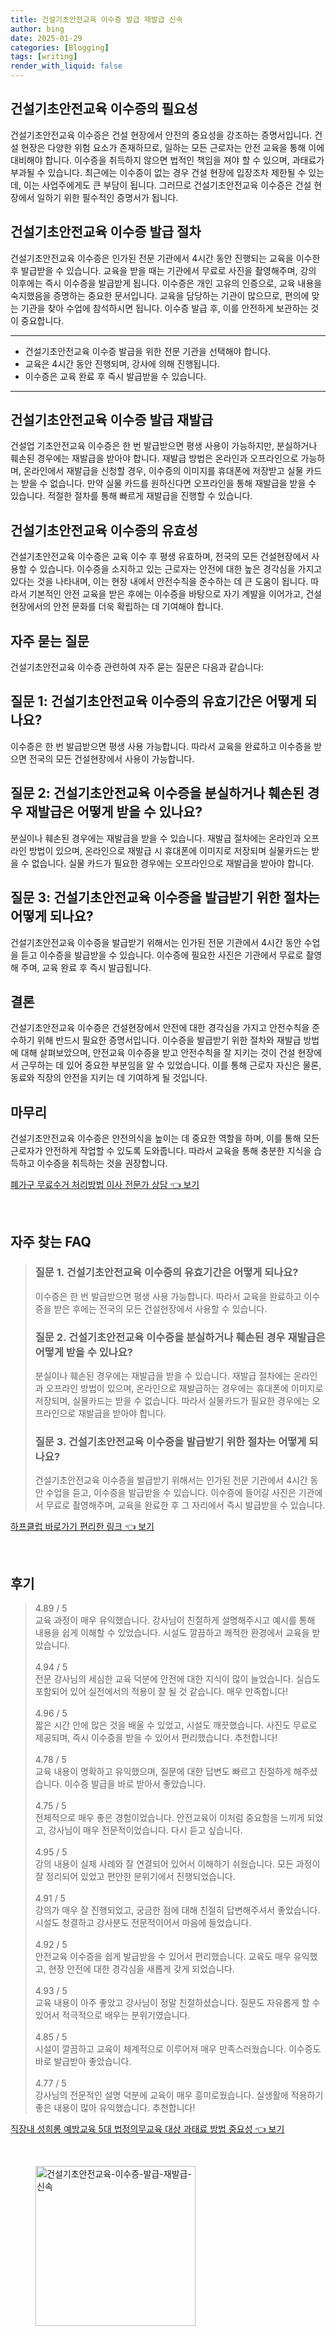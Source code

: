 ```yaml
---
title: 건설기초안전교육 이수증 발급 재발급 신속
author: bing
date: 2025-01-29
categories: [Blogging]
tags: [writing]
render_with_liquid: false
---
```



<h2 id='건설기초안전교육_이수증의_필요성'>건설기초안전교육 이수증의 필요성</h2>

<p>건설기초안전교육 이수증은 건설 현장에서 안전의 중요성을 강조하는 증명서입니다. 건설 현장은 다양한 위험 요소가 존재하므로, 일하는 모든 근로자는 안전 교육을 통해 이에 대비해야 합니다. 이수증을 취득하지 않으면 법적인 책임을 져야 할 수 있으며, 과태료가 부과될 수 있습니다. 최근에는 이수증이 없는 경우 건설 현장에 입장조차 제한될 수 있는데, 이는 사업주에게도 큰 부담이 됩니다. 그러므로 건설기초안전교육 이수증은 건설 현장에서 일하기 위한 필수적인 증명서가 됩니다.</p>

<h2 id='건설기초안전교육_이수증_발급_절차'>건설기초안전교육 이수증 발급 절차</h2>

<p>건설기초안전교육 이수증은 인가된 전문 기관에서 4시간 동안 진행되는 교육을 이수한 후 발급받을 수 있습니다. 교육을 받을 때는 기관에서 무료로 사진을 촬영해주며, 강의 이후에는 즉시 이수증을 발급받게 됩니다. 이수증은 개인 고유의 인증으로, 교육 내용을 숙지했음을 증명하는 중요한 문서입니다. 교육을 담당하는 기관이 많으므로, 편의에 맞는 기관을 찾아 수업에 참석하시면 됩니다. 이수증 발급 후, 이를 안전하게 보관하는 것이 중요합니다.</p>

<hr />

<ul>
    <li>건설기초안전교육 이수증 발급을 위한 전문 기관을 선택해야 합니다.</li>
    <li>교육은 4시간 동안 진행되며, 강사에 의해 진행됩니다.</li>
    <li>이수증은 교육 완료 후 즉시 발급받을 수 있습니다.</li>
</ul>

<hr />

<h2 id='건설기초안전교육_이수증_발급_재발급'>건설기초안전교육 이수증 발급 재발급</h2>

<p>건설업 기초안전교육 이수증은 한 번 발급받으면 평생 사용이 가능하지만, 분실하거나 훼손된 경우에는 재발급을 받아야 합니다. 재발급 방법은 온라인과 오프라인으로 가능하며, 온라인에서 재발급을 신청할 경우, 이수증의 이미지를 휴대폰에 저장받고 실물 카드는 받을 수 없습니다. 만약 실물 카드를 원하신다면 오프라인을 통해 재발급을 받을 수 있습니다. 적절한 절차를 통해 빠르게 재발급을 진행할 수 있습니다.</p>

<h2 id='건설기초안전교육_이수증의_유효성'>건설기초안전교육 이수증의 유효성</h2>

<p>건설기초안전교육 이수증은 교육 이수 후 평생 유효하며, 전국의 모든 건설현장에서 사용할 수 있습니다. 이수증을 소지하고 있는 근로자는 안전에 대한 높은 경각심을 가지고 있다는 것을 나타내며, 이는 현장 내에서 안전수칙을 준수하는 데 큰 도움이 됩니다. 따라서 기본적인 안전 교육을 받은 후에는 이수증을 바탕으로 자기 계발을 이어가고, 건설 현장에서의 안전 문화를 더욱 확립하는 데 기여해야 합니다.</p>

<h2 id='자주_묻는_질문'>자주 묻는 질문</h2>

<p>건설기초안전교육 이수증 관련하여 자주 묻는 질문은 다음과 같습니다:</p>

<h2 id='질문_1_유효기간'>질문 1: 건설기초안전교육 이수증의 유효기간은 어떻게 되나요?</h2>

<p>이수증은 한 번 발급받으면 평생 사용 가능합니다. 따라서 교육을 완료하고 이수증을 받으면 전국의 모든 건설현장에서 사용이 가능합니다.</p>

<h2 id='질문_2_재발급'>질문 2: 건설기초안전교육 이수증을 분실하거나 훼손된 경우 재발급은 어떻게 받을 수 있나요?</h2>

<p>분실이나 훼손된 경우에는 재발급을 받을 수 있습니다. 재발급 절차에는 온라인과 오프라인 방법이 있으며, 온라인으로 재발급 시 휴대폰에 이미지로 저장되며 실물카드는 받을 수 없습니다. 실물 카드가 필요한 경우에는 오프라인으로 재발급을 받아야 합니다.</p>

<h2 id='질문_3_발급절차'>질문 3: 건설기초안전교육 이수증을 발급받기 위한 절차는 어떻게 되나요?</h2>

<p>건설기초안전교육 이수증을 발급받기 위해서는 인가된 전문 기관에서 4시간 동안 수업을 듣고 이수증을 발급받을 수 있습니다. 이수증에 필요한 사진은 기관에서 무료로 촬영해 주며, 교육 완료 후 즉시 발급됩니다.</p>

<h2 id='결론'>결론</h2>

<p>건설기초안전교육 이수증은 건설현장에서 안전에 대한 경각심을 가지고 안전수칙을 준수하기 위해 반드시 필요한 증명서입니다. 이수증을 발급받기 위한 절차와 재발급 방법에 대해 살펴보았으며, 안전교육 이수증을 받고 안전수칙을 잘 지키는 것이 건설 현장에서 근무하는 데 있어 중요한 부분임을 알 수 있었습니다. 이를 통해 근로자 자신은 물론, 동료와 직장의 안전을 지키는 데 기여하게 될 것입니다.</p>

<h2 id='마무리'>마무리</h2>

<p>건설기초안전교육 이수증은 안전의식을 높이는 데 중요한 역할을 하며, 이를 통해 모든 근로자가 안전하게 작업할 수 있도록 도와줍니다. 따라서 교육을 통해 충분한 지식을 습득하고 이수증을 취득하는 것을 권장합니다.</p>


<p><a class="click-button" title="폐가구 무료수거 처리방법 이사 전문가 상담" href="https://greenforu.github.io/posts/%ED%8F%90%EA%B0%80%EA%B5%AC-%EB%AC%B4%EB%A3%8C%EC%88%98%EA%B1%B0-%EC%B2%98%EB%A6%AC%EB%B0%A9%EB%B2%95-%EC%9D%B4%EC%82%AC-%EC%A0%84%EB%AC%B8%EA%B0%80-%EC%83%81%EB%8B%B4/" rel="dofollow">폐가구 무료수거 처리방법 이사 전문가 상담 👈 보기</a></p><br>
<h2 id='자주_찾는_FAQ'>자주 찾는 FAQ</h2>
<div itemscope="" itemtype="https://schema.org/FAQPage"> 
<blockquote> 
<div itemscope="" itemprop="mainEntity" itemtype="https://schema.org/Question"> 
<h3 itemprop="name">질문 1. 건설기초안전교육 이수증의 유효기간은 어떻게 되나요?</h3> 
<div itemscope="" itemprop="acceptedAnswer" itemtype="https://schema.org/Answer"> 
<span itemprop="text"> 
<p>이수증은 한 번 발급받으면 평생 사용 가능합니다. 따라서 교육을 완료하고 이수증을 받은 후에는 전국의 모든 건설현장에서 사용할 수 있습니다.</p> 
</span> 
</div> 
</div> 
<div itemscope="" itemprop="mainEntity" itemtype="https://schema.org/Question"> 
<h3 itemprop="name">질문 2. 건설기초안전교육 이수증을 분실하거나 훼손된 경우 재발급은 어떻게 받을 수 있나요?</h3> 
<div itemscope="" itemprop="acceptedAnswer" itemtype="https://schema.org/Answer"> 
<span itemprop="text"> 
<p>분실이나 훼손된 경우에는 재발급을 받을 수 있습니다. 재발급 절차에는 온라인과 오프라인 방법이 있으며, 온라인으로 재발급하는 경우에는 휴대폰에 이미지로 저장되며, 실물카드는 받을 수 없습니다. 따라서 실물카드가 필요한 경우에는 오프라인으로 재발급을 받아야 합니다.</p> 
</span> 
</div> 
</div> 
<div itemscope="" itemprop="mainEntity" itemtype="https://schema.org/Question"> 
<h3 itemprop="name">질문 3. 건설기초안전교육 이수증을 발급받기 위한 절차는 어떻게 되나요?</h3> 
<div itemscope="" itemprop="acceptedAnswer" itemtype="https://schema.org/Answer"> 
<span itemprop="text"> 
<p>건설기초안전교육 이수증을 발급받기 위해서는 인가된 전문 기관에서 4시간 동안 수업을 듣고, 이수증을 발급받을 수 있습니다. 이수증에 들어갈 사진은 기관에서 무료로 촬영해주며, 교육을 완료한 후 그 자리에서 즉시 발급받을 수 있습니다.</p> 
</span> 
</div> 
</div> 
</blockquote> 
</div>
<p><a class="click-button" title="하프클럽 바로가기 편리한 링크" href="https://greenforu.github.io/posts/%ED%95%98%ED%94%84%ED%81%B4%EB%9F%BD-%EB%B0%94%EB%A1%9C%EA%B0%80%EA%B8%B0-%ED%8E%B8%EB%A6%AC%ED%95%9C-%EB%A7%81%ED%81%AC/" rel="dofollow">하프클럽 바로가기 편리한 링크 👈 보기</a></p><br>
<h2 id='후기'>후기</h2>
<div itemscope itemtype="https://schema.org/Product">
  <blockquote>
  <div itemprop="review" itemscope itemtype="https://schema.org/Review">
      <div itemprop="reviewRating" itemscope itemtype="https://schema.org/Rating"> <span itemprop="ratingValue">4.89</span> / <span itemprop="bestRating">5</span> </div>
      <span itemprop="reviewBody">교육 과정이 매우 유익했습니다. 강사님이 친절하게 설명해주시고 예시를 통해 내용을 쉽게 이해할 수 있었습니다. 시설도 깔끔하고 쾌적한 환경에서 교육을 받았습니다.</span>
  </div>
  <br>
  <div itemprop="review" itemscope itemtype="https://schema.org/Review">
      <div itemprop="reviewRating" itemscope itemtype="https://schema.org/Rating"> <span itemprop="ratingValue">4.94</span> / <span itemprop="bestRating">5</span> </div>
      <span itemprop="reviewBody">전문 강사님의 세심한 교육 덕분에 안전에 대한 지식이 많이 늘었습니다. 실습도 포함되어 있어 실전에서의 적용이 잘 될 것 같습니다. 매우 만족합니다!</span>
  </div>
  <br>
  <div itemprop="review" itemscope itemtype="https://schema.org/Review">
      <div itemprop="reviewRating" itemscope itemtype="https://schema.org/Rating"> <span itemprop="ratingValue">4.96</span> / <span itemprop="bestRating">5</span> </div>
      <span itemprop="reviewBody">짧은 시간 안에 많은 것을 배울 수 있었고, 시설도 깨끗했습니다. 사진도 무료로 제공되며, 즉시 이수증을 받을 수 있어서 편리했습니다. 추천합니다!</span>
  </div>
  <br>
  <div itemprop="review" itemscope itemtype="https://schema.org/Review">
      <div itemprop="reviewRating" itemscope itemtype="https://schema.org/Rating"> <span itemprop="ratingValue">4.78</span> / <span itemprop="bestRating">5</span> </div>
      <span itemprop="reviewBody">교육 내용이 명확하고 유익했으며, 질문에 대한 답변도 빠르고 친절하게 해주셨습니다. 이수증 발급을 바로 받아서 좋았습니다.</span>
  </div>
  <br>
  <div itemprop="review" itemscope itemtype="https://schema.org/Review">
      <div itemprop="reviewRating" itemscope itemtype="https://schema.org/Rating"> <span itemprop="ratingValue">4.75</span> / <span itemprop="bestRating">5</span> </div>
      <span itemprop="reviewBody">전체적으로 매우 좋은 경험이었습니다. 안전교육이 이처럼 중요함을 느끼게 되었고, 강사님이 매우 전문적이었습니다. 다시 듣고 싶습니다.</span>
  </div>
  <br>
  <div itemprop="review" itemscope itemtype="https://schema.org/Review">
      <div itemprop="reviewRating" itemscope itemtype="https://schema.org/Rating"> <span itemprop="ratingValue">4.95</span> / <span itemprop="bestRating">5</span> </div>
      <span itemprop="reviewBody"> 강의 내용이 실제 사례와 잘 연결되어 있어서 이해하기 쉬웠습니다. 모든 과정이 잘 정리되어 있었고 편안한 분위기에서 진행되었습니다.</span>
  </div>
  <br>
  <div itemprop="review" itemscope itemtype="https://schema.org/Review">
      <div itemprop="reviewRating" itemscope itemtype="https://schema.org/Rating"> <span itemprop="ratingValue">4.91</span> / <span itemprop="bestRating">5</span> </div>
      <span itemprop="reviewBody">강의가 매우 잘 진행되었고, 궁금한 점에 대해 친절히 답변해주셔서 좋았습니다. 시설도 청결하고 강사분도 전문적이어서 마음에 들었습니다.</span>
  </div>
  <br>
  <div itemprop="review" itemscope itemtype="https://schema.org/Review">
      <div itemprop="reviewRating" itemscope itemtype="https://schema.org/Rating"> <span itemprop="ratingValue">4.92</span> / <span itemprop="bestRating">5</span> </div>
      <span itemprop="reviewBody">안전교육 이수증을 쉽게 발급받을 수 있어서 편리했습니다. 교육도 매우 유익했고, 현장 안전에 대한 경각심을 새롭게 갖게 되었습니다.</span>
  </div>
  <br>
  <div itemprop="review" itemscope itemtype="https://schema.org/Review">
      <div itemprop="reviewRating" itemscope itemtype="https://schema.org/Rating"> <span itemprop="ratingValue">4.93</span> / <span itemprop="bestRating">5</span> </div>
      <span itemprop="reviewBody">교육 내용이 아주 좋았고 강사님이 정말 친절하셨습니다. 질문도 자유롭게 할 수 있어서 적극적으로 배우는 분위기였습니다.</span>
  </div>
  <br>
  <div itemprop="review" itemscope itemtype="https://schema.org/Review">
      <div itemprop="reviewRating" itemscope itemtype="https://schema.org/Rating"> <span itemprop="ratingValue">4.85</span> / <span itemprop="bestRating">5</span> </div>
      <span itemprop="reviewBody">시설이 깔끔하고 교육이 체계적으로 이루어져 매우 만족스러웠습니다. 이수증도 바로 발급받아 좋았습니다.</span>
  </div>
  <br>
  <div itemprop="review" itemscope itemtype="https://schema.org/Review">
      <div itemprop="reviewRating" itemscope itemtype="https://schema.org/Rating"> <span itemprop="ratingValue">4.77</span> / <span itemprop="bestRating">5</span> </div>
      <span itemprop="reviewBody">강사님의 전문적인 설명 덕분에 교육이 매우 흥미로웠습니다. 실생활에 적용하기 좋은 내용이 많아 유익했습니다. 추천합니다!</span>
  </div>
  </blockquote>
</div>
<p><a class="click-button" title="직장내 성희롱 예방교육 5대 법정의무교육 대상 과태료 방법 중요성" href="https://greenforu.github.io/posts/%EC%A7%81%EC%9E%A5%EB%82%B4-%EC%84%B1%ED%9D%AC%EB%A1%B1-%EC%98%88%EB%B0%A9%EA%B5%90%EC%9C%A1-5%EB%8C%80-%EB%B2%95%EC%A0%95%EC%9D%98%EB%AC%B4%EA%B5%90%EC%9C%A1-%EB%8C%80%EC%83%81-%EA%B3%BC%ED%83%9C%EB%A3%8C-%EB%B0%A9%EB%B2%95-%EC%A4%91%EC%9A%94%EC%84%B1/" rel="dofollow">직장내 성희롱 예방교육 5대 법정의무교육 대상 과태료 방법 중요성 👈 보기</a></p><br>
<figure class="image"><img src="https://greenforu.github.io/assets/img/thumbnail/건설기초안전교육-이수증-발급-재발급-신속.webp" alt="건설기초안전교육-이수증-발급-재발급-신속" width="256" height="256"></figure>